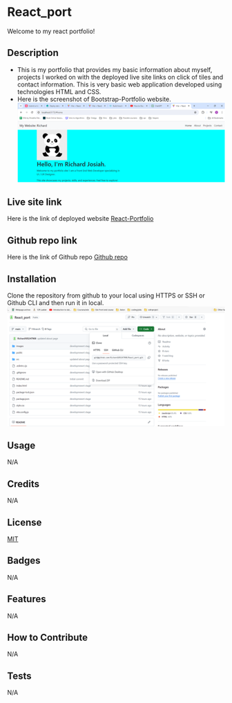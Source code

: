 # React_port
Welcome to my react portfolio!

## Description

- This is my portfolio that provides my basic information about myself, projects I worked on with the deployed live site links on click of tiles and contact information. This is very basic web application developed using technologies HTML and CSS.
- Here is the screenshot of Bootstrap-Portfolio website.
![alt text](src/assets/homepage.png)

## Live site link
Here is the link of deployed website
[React-Portfolio](https://65fd51671fd3fefa3f5baac8--resplendent-duckanoo-5f2438.netlify.app/)

## Github repo link
Here is the link of Github repo
[Github repo](https://github.com/Richard105247908/React_port)

## Installation

Clone the repository from github to your local using HTTPS or SSH or Github CLI and then run it in local.
![alt text](src/assets/installation.png)

## Usage
N/A

## Credits

N/A

## License

[MIT](https://choosealicense.com/licenses/mit/)

## Badges

N/A

## Features

N/A

## How to Contribute

N/A

## Tests

N/A